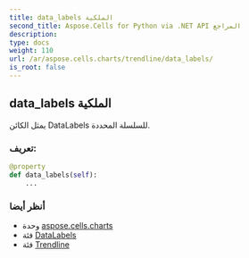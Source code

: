 ```yaml
---
title: data_labels الملكية
second_title: Aspose.Cells for Python via .NET API المراجع
description:
type: docs
weight: 110
url: /ar/aspose.cells.charts/trendline/data_labels/
is_root: false
---
```

##  data_labels الملكية

يمثل الكائن DataLabels للسلسلة المحددة.
###  تعريف:
```python
@property
def data_labels(self):
    ...
```

###  أنظر أيضا
* وحدة [aspose.cells.charts](../../)
* فئة [DataLabels](/cells/python-net/ar/aspose.cells.charts/datalabels)
* فئة [Trendline](/cells/python-net/ar/aspose.cells.charts/trendline)
